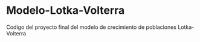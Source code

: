 # Modelo-Lotka-Volterra
Codigo del proyecto final del modelo de crecimiento de poblaciones Lotka-Volterra
